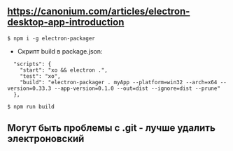 ## https://canonium.com/articles/electron-desktop-app-introduction

``` $ npm i -g electron-packager ```


- Cкрипт build в package.json:

```
  "scripts": {
    "start": "xo && electron .",
    "test": "xo",
    "build": "electron-packager . myApp --platform=win32 --arch=x64 --version=0.33.3 --app-version=0.1.0 --out=dist --ignore=dist --prune"
  },
```


``` $ npm run build ```


## Могут быть проблемы с .git - лучше удалить электроновский

